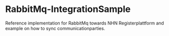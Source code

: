 # RabbitMq-IntegrationSample
Reference implementation for RabbitMq towards NHN Registerplattform and example on how to sync communicationparties.
